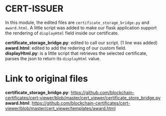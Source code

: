 # CERT-ISSUER

In this module, the edited files are ```certificate_storage_bridge.py``` and ```award.html```.
A little script was added to make our flask application support the rendering of ```displayHtml``` field inside our certificate.

**certificate_storage_bridge.py**: edited to call our script. (1 line was added)<br/>
**award.html**: edited to add the redering of our custom field.<br/>
**displayHtml.py**: is a little script that retrieves the selected certificate, parses the json to return its ```displayHtml``` value.

# Link to original files
**certificate_storage_bridge.py**: https://github.com/blockchain-certificates/cert-viewer/blob/master/cert_viewer/certificate_store_bridge.py
**award.html**: https://github.com/blockchain-certificates/cert-viewer/blob/master/cert_viewer/templates/award.html
